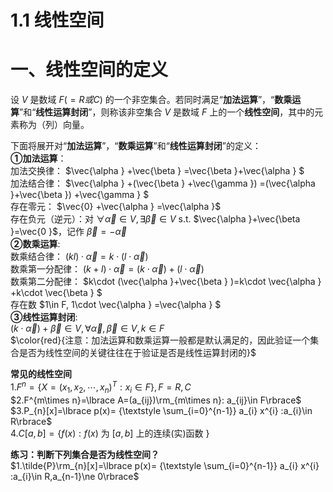 # 1.1 线性空间

# 一、线性空间的定义
设 $V$ 是数域 $F(=R或C)$ 的一个非空集合。若同时满足“**加法运算**”，“**数乘运算**”和“**线性运算封闭**”，则称该非空集合 $V$ 是数域 $F$ 上的一个**线性空间**，其中的元素称为（列）向量。

下面将展开对“**加法运算**”，“**数乘运算**”和“**线性运算封闭**”的定义：  
**①加法运算**：  
加法交换律： $\vec{\alpha } +\vec{\beta } =\vec{\beta }+\vec{\alpha } $   
加法结合律： $\vec{\alpha } +(\vec{\beta } +\vec{\gamma }) =(\vec{\alpha }+\vec{\beta }) +\vec{\gamma } $   
存在零元： $\vec{0} +\vec{\alpha } =\vec{\alpha }$   
存在负元（逆元）：对 $\forall \vec{\alpha } \in V, \exists \vec{\beta } \in V$   s.t. $\vec{\alpha }+\vec{\beta }=\vec{0 }$，记作 $\vec{\beta }=-\vec{\alpha }$   
**②数乘运算**:  
数乘结合律： $(kl)\cdot \vec{\alpha }  =k\cdot (l\cdot \vec{\alpha } )$  
数乘第一分配律： $(k+l)\cdot \vec{\alpha } =(k\cdot \vec{\alpha } )+(l\cdot \vec{\alpha } )$  
数乘第二分配律： $k\cdot (\vec{\alpha }+\vec{\beta }  )=k\cdot \vec{\alpha } +k\cdot \vec{\beta } $  
存在数 $1\in F, 1\cdot \vec{\alpha } =\vec{\alpha } $  
**③线性运算封闭**:  
$(k\cdot \vec{\alpha } )+\vec{\beta } \in V, \forall \vec{\alpha } ,\vec{\beta } \in V, k\in F$  
$\color{red}{注意：加法运算和数乘运算一般都是默认满足的，因此验证一个集合是否为线性空间的关键往往在于验证是否是线性运算封闭的}$  

**常见的线性空间**  
$1.F^{n}=\lbrace X=(x_{1}, x_{2},\cdots ,x_{n})^{T}:x_{i}\in F\rbrace,F=R,C$   
$2.F^{m\times n}=\lbrace A=(a_{ij})\rm_{m\times n}: a_{ij}\in F\rbrace$  
$3.P_{n}[x]=\lbrace p(x)= {\textstyle \sum_{i=0}^{n-1}} a_{i} x^{i} :a_{i}\in R\rbrace$  
$4.C[a,b]=\lbrace f(x): f(x)$ 为 $[a,b]$ 上的连续(实)函数 $\rbrace$  

**练习：判断下列集合是否为线性空间？**  
$1.\tilde{P}\rm_{n}[x]=\lbrace p(x)= {\textstyle \sum_{i=0}^{n-1}} a_{i} x^{i} :a_{i}\in R,a_{n-1}\ne 0\rbrace$  
